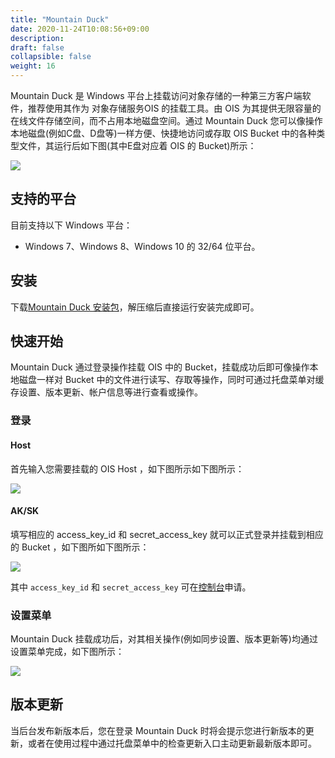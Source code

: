 ```yaml
---
title: "Mountain Duck"
date: 2020-11-24T10:08:56+09:00
description:
draft: false
collapsible: false
weight: 16
---
```


Mountain Duck 是 Windows 平台上挂载访问对象存储的一种第三方客户端软件，推荐使用其作为 对象存储服务OIS 的挂载工具。由 OIS 为其提供无限容量的在线文件存储空间，而不占用本地磁盘空间。通过 Mountain Duck 您可以像操作本地磁盘(例如C盘、D盘等)一样方便、快捷地访问或存取 OIS Bucket 中的各种类型文件，其运行后如下图(其中E盘对应着 OIS 的 Bucket)所示：

![](run.png)

## 支持的平台

目前支持以下 Windows 平台：

- Windows 7、Windows 8、Windows 10 的 32/64 位平台。

## 安装

下载[Mountain Duck 安装包](https://mountainduck.io/)，解压缩后直接运行安装完成即可。

## 快速开始

Mountain Duck 通过登录操作挂载 OIS 中的 Bucket，挂载成功后即可像操作本地磁盘一样对 Bucket 中的文件进行读写、存取等操作，同时可通过托盘菜单对缓存设置、版本更新、帐户信息等进行查看或操作。

### 登录

#### Host

首先输入您需要挂载的 OIS Host ，如下图所示如下图所示：

![](login_step1.png)

#### AK/SK

填写相应的 access_key_id 和 secret_access_key 就可以正式登录并挂载到相应的 Bucket ，如下图所如下图所示：

![](login_step2.png)

其中 `access_key_id` 和 `secret_access_key` 可在[控制台](https://console.shanhe.com/access_keys/)申请。

### 设置菜单

Mountain Duck 挂载成功后，对其相关操作(例如同步设置、版本更新等)均通过设置菜单完成，如下图所示：

![](setting_menu.png)

## 版本更新

当后台发布新版本后，您在登录 Mountain Duck 时将会提示您进行新版本的更新，或者在使用过程中通过托盘菜单中的检查更新入口主动更新最新版本即可。
